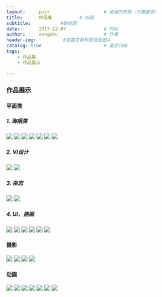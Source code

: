 ```yaml
---
layout:     post                    # 使用的布局（不需要改）
title:      作品集          # 标题 
subtitle:           #副标题
date:       2017-12-07              # 时间
author:     sengoku                 # 作者
header-img:          #这篇文章标题背景图片
catalog: true                       # 是否归档
tags:
    - 作品集
    - 作品展示

---
```


### 作品展示

#### 平面类

##### 1. 海报类

![](https://ws1.sinaimg.cn/large/b85b28acgy1fm8j4khmv9j21ww2pg19k.jpg)
![](https://ws1.sinaimg.cn/large/b85b28acgy1fm8iwjxdr9j20u01hcb29.jpg)
![](https://ws1.sinaimg.cn/large/b85b28acgy1fm8iwg6k1zj20le0vpai1.jpg)
![](https://ws1.sinaimg.cn/large/b85b28acgy1fm8iwag7u0j20r012e7wi.jpg)
![](https://ws1.sinaimg.cn/large/b85b28acgy1fm8iyaa2xsj20r612itcd.jpg)
![](https://ws1.sinaimg.cn/large/b85b28acgy1fm8iyrswyfj21we12c7wh.jpg)
![](https://ws1.sinaimg.cn/large/b85b28acgy1fm8iywbd8dj21ps128qv5.jpg)

##### 2. VI设计

![](https://ws1.sinaimg.cn/large/b85b28acgy1fm8k1iu3phj21lq12g4e8.jpg)
![](https://ws1.sinaimg.cn/large/b85b28acgy1fm8k1su8j2j221i12enpd.jpg)

##### 3. 杂志

![](https://ws1.sinaimg.cn/large/b85b28acgy1fm8lq4ulk8j225f2xytzm.jpg)
![](https://ws1.sinaimg.cn/large/b85b28acgy1fm8lqc10g3j23pp2ot1kx.jpg)

##### 4. UI、插画

![](https://ws1.sinaimg.cn/large/b85b28acgy1fm8luj7w6aj22km1xhdls.jpg)
![](https://ws1.sinaimg.cn/large/b85b28acgy1fm8lvxlz90j247p2dcajz.jpg)
![](https://ws1.sinaimg.cn/large/b85b28acgy1fm8lvy04v7j22km2kmwj8.jpg)
![](https://ws1.sinaimg.cn/large/b85b28acgy1fm8lvyezz1j21ab0yqwmc.jpg)
![](https://ws1.sinaimg.cn/large/b85b28acgy1fm8lwb8h59j247p2dcqv5.jpg)
![](https://ws1.sinaimg.cn/large/b85b28acgy1fm8lw0yudgj20lk12cad0.jpg)

#### 摄影
![](https://ws1.sinaimg.cn/mw690/b85b28acgy1fm8muk55raj23vc2kwe81.jpg)
![](https://ws1.sinaimg.cn/mw690/b85b28acgy1fm8mukc36wj23vc2kwqv5.jpg)
![](https://ws1.sinaimg.cn/mw690/b85b28acgy1fm8mtmf4xsj23vc2kwkjl.jpg)
![](https://ws1.sinaimg.cn/mw690/b85b28acgy1fm8mvjqgtlj23vc2kwkjl.jpg)

#### 动画

![](https://ws1.sinaimg.cn/large/b85b28acgy1fm8m7a16b7g20dw07tqv7.gif)
![](https://ws1.sinaimg.cn/large/b85b28acgy1fm8m6xk1v3g20dw07te4f.gif)
![](https://ws1.sinaimg.cn/large/b85b28acgy1fm8mi2q5erg20dw07tjwk.gif)
![](https://ws1.sinaimg.cn/large/b85b28acgy1fm8miud8y8g20dw098npe.gif)
![](https://ws1.sinaimg.cn/large/b85b28acgy1fm8mim3nt2g20dw07t4qp.gif)
![](https://ws1.sinaimg.cn/large/b85b28acgy1fm8mll4obvg20dw07thdz.gif)
![](https://ws1.sinaimg.cn/large/b85b28acgy1fm8mmaj9wog20dw07t4ej.gif)